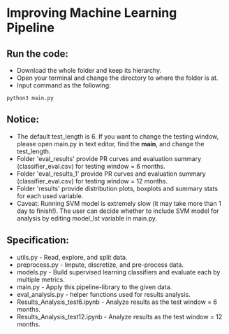 # Improving Machine Learning Pipeline

## Run the code:
* Download the whole folder and keep its hierarchy.
* Open your terminal and change the directory to where the folder is at.
* Input command as the following:
```
python3 main.py
```

## Notice:
* The default test_length is 6. If you want to change the testing window, please open main.py in text editor, find the __main__, and change the test_length.
* Folder 'eval_results' provide PR curves and evaluation summary (classifier_eval.csv) for testing window = 6 months.
* Folder 'eval_results_1' provide PR curves and evaluation summary (classifier_eval.csv) for testing window = 12 months.
* Folder 'results' provide distribution plots, boxplots and summary stats for each used variable.
* Caveat: Running SVM model is extremely slow (it may take more than 1 day to finish!). The user can decide whether to include SVM model for analysis by editing model_lst variable in main.py.

## Specification:
* utils.py - Read, explore, and split data.
* preprocess.py - Impute, discretize, and pre-process data.
* models.py - Build supervised learning classifiers and evaluate each by multiple metrics.
* main.py - Apply this pipeline-library to the given data.
* eval_analysis.py - helper functions used for results analysis.
* Results_Analysis_test6.ipynb - Analyze results as the test window = 6 months.
* Results_Analysis_test12.ipynb - Analyze results as the test window = 12 months.
